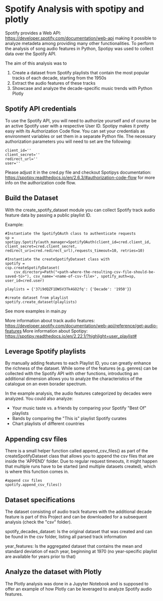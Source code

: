 Spotify Analysis with spotipy and plotly
=========
Spotify provides a Web API: https://developer.spotify.com/documentation/web-api making it possible to analyze metadeta among providing many other functionalities. To perform the analysis of song audio features in Python, Spotipy was used to collect data over the Spotify API.

The aim of this analysis was to 
1. Create a dataset from Spotify playlists that contain the most popular tracks of each decade, starting from the 1950s
2. Extract the audio features of these tracks
3. Showcase and analyze the decade-specific music trends with Python Plotly

Spotify API credentials
---------
To use the Spotify API, you will need to authorize yourself and of course be an active Spotify user with a respective User ID. Spotipy makes it pretty easy with its Authorization Code flow. You can set your credentials as environment variables or set them in a separate Python file. 
The necessary authorization parameters you will need to set are the following:

    client_id=''
    client_secret=''
    redirect_url=''
    user=''

Please adjust it in the cred.py file and checkout Spotipys documentation: https://spotipy.readthedocs.io/en/2.6.3/#authorization-code-flow
for more info on the authorization code flow.

Build the Dataset
---------
With the create_spotify_dataset module you can collect Spotify track audio feature data by passing a public playlist ID.

Example:

    #Instantiate the SpotifyOAuth class to authenticate requests
    sp = spotipy.Spotify(auth_manager=SpotifyOAuth(client_id=cred.client_id, client_secret=cred.client_secret, redirect_uri=cred.redirect_url),requests_timeout=10, retries=10)
    
    #Instantiate the createSpotifyDataset class with 
    spotify = 
    csp.createSpotifyDataset(
        csv_directory=Path("<path-where-the-resulting-csv-file-should-be-saved-to>"), csv_name='<name-of-csv-file>', spotify_auth=sp, user_id=cred.user)
	
    playlists = {'37i9dQZF1DWSV3Tk4GO2fq': {'Decade': '1950'}}
                                                                
    #create dataset from playlist 
    spotify.create_dataset(playlists)

See more examples in main.py

More information about track audio features: https://developer.spotify.com/documentation/web-api/reference/get-audio-features
More information about Spotipy: https://spotipy.readthedocs.io/en/2.22.1/?highlight=user_playlist#

Leverage Spotify playlists
---------
By manually adding features to each Playlist ID, you can greatly enhance the richness of the dataset.
While some of the features (e.g. genres) can be collected with the Spotify API with other functions, introducting an additional
dimension allows you to analyze the characteristics of the catalogue on an even borader spectrum.

In the example analysis, the audio features categorized by decades were analyzed. You could also analyze:
- Your music taste vs. a friends by comparing your Spotify "Best Of" playlists
- Bands by comparing the "This is" playlist Spotify curates
- Chart playlists of different countries

Appending csv files
---------
There is a small helper function called append_csv_files() as part of the createSpotifyDataset class that allows you to append the csv files that are inside the 'APPEND' folder. Due to regular request timeouts, it might happen that multiple runs have to be started (and multiple datasets created), which is where this function comes in.

    #append csv files
    spotify.append_csv_files()

Dataset specifications
---------
The dataset consisting of audio track features with the additional decade feature is part of this Project and can be downloaded for a subsequent analysis (check the "csv" folder).

spotify_decades_dataset: Is the original dataset that was created and can be found in the csv folder, listing all parsed track information

year_features: Is the aggregated dataset that contains the mean and standard deviation of each year, beginning at 1970 (no year-specific playlist are available for years prior to that)

Analyze the dataset with Plotly
---------
The Plotly analysis was done in a Jupyter Notebook and is supposed to offer an example of how Plotly can be leveraged to analyze Spotify audio features.


